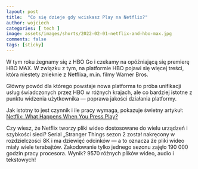 ```yaml
---
layout: post
title:  "Co się dzieje gdy wciskasz Play na Netflix?"
author: wojciech
categories: [ tech ]
image: assets/images/shorts/2022-02-01-netflix-and-hbo-max.jpg
comments: false
tags: [sticky]
---
```


W tym roku żegnamy się z HBO Go i czekamy na opóźniającą się premierę HBO MAX.
W związku z tym, na platformie HBO pojawi się więcej treści, która niestety znieknie z Netflixa, m.in. filmy Warner
Bros.

Główny powód dla którego powstaje nowa platforma to próba unifikacji usług świadczonych przez HBO w różnych krajach, ale
co bardziej istotne z punktu widzenia użytkownika — poprawa jakości działania platformy.

Jak istotny to jest czynnik i ile pracy wymaga, pokazuje świetny artykuł: [Netflix: What Happens When You Press Play?
](http://highscalability.com/blog/2017/12/11/netflix-what-happens-when-you-press-play.html)

Czy wiesz, że Netflix tworzy pliki wideo dostosowane do wielu urządzeń i szybkości sieci? Serial „Stranger Things sezon
2 został nakręcony w rozdzielczości 8K i ma dziewięć odcinków — a to oznacza że pliki wideo miały wiele terabajtów.
Zakodowanie tylko jednego sezonu zajęło 190 000 godzin pracy procesora. Wynik? 9570 różnych plików wideo, audio i
tekstowych!